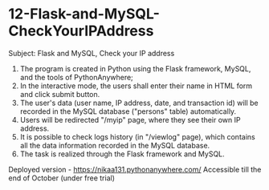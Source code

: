 # 12-Flask-and-MySQL-CheckYourIPAddress


Subject: Flask and MySQL, Check your IP address

1. The program is created in Python using the Flask framework, MySQL, and the tools of PythonAnywhere;
2. In the interactive mode, the users shall enter their name in HTML form and click submit button.
3. The user's data (user name, IP address, date, and transaction id) will be recorded in the MySQL database ("persons" table) automatically.
4. Users will be redirected "/myip" page, where they see their own IP address.
5. It is possible to check logs history (in "/viewlog" page), which contains all the data information recorded in the MySQL database.
6. The task is realized through the Flask framework and MySQL.


Deployed version - https://nikaa131.pythonanywhere.com/
Accessible till the end of October (under free trial)
